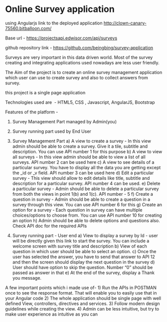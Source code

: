 # Online Survey application
using Angularjs
link to the deployed application http://clown-canary-75560.bitballoon.com/

Base url - https://projectsapi.edwisor.com/api/surveys

github repository link - https://github.com/beingbing/survey-application

Surveys are very important in this data driven world. Most of the survey creating and
integrating applications used nowadays are less user friendly.

The Aim of the project is to create an online survey management application 
which user can use to create survey and also to collect answers from survey.

this project is a single page application

Technologies used are ​ - HTML5, CSS , Javascript, AngularJS, Bootstrap

Features of the platform -
1) Survey Management Part managed by Admin(you)
2) Survey running part used by End User

1) Survey Management Part
	a) A view to create a survey - In this view admin should be able to create a survey.
		Give it a tile, subtitle and description. You can use API number 1 for this purpose
	b) A view to view all surveys - In this view admin should be able to view a list of all
		surveys. API number 2 can be used here
	c) A view to see details of a particular survey. You have to display all the data you
		are getting except the _id or _v field. API number 3 can be used here
	d) Edit a particular survey - This view should allow to edit details like title, subtitle
		and description for a particular survey. API number 4 can be used.
	e) Delete a particular survey - Admin should be able to delete a particular survey
		from both the views in point 1(b) and 1(c). API number - 5
	f) Create a question in survey - Admin should be able to create a question in a
		survey through this view. You can use API number 6 for this
	g) Create an option for a survey - Each question in survey can have multiple
		choices/options to choose from. You can use API number 10 for creating an
		option
	h) Admin should be able to delete options and questions also. Check API doc for
		the required APIs

2) Survey running part - User end
	a) View to display a survey by Id - user will be directly given this link to
		start the survey. You can include a welcome screen with survey title
		and description
	b) View of each question in which user should be able to select an
		option.
	c) Once the user has selected the answer, you have to send that
		answer to API 12 and then the screen should display the next
		question in the survey
	d) User should have option to skip the question. Number “0” should be
		passed as answer in that
	e) At the end of the survey, display a Thank you message.


A few important points which i made use of-
	1) Run the APIs in POSTMAN once to see the response format. That will enable you to
		easily use that in your Angular code
	2) The whole application should be single page with well defined View, controllers,
		directives and services.
	3) Follow modern design guidelines while creating the view.
	4) Admin can be less intuitive, but try to make user experience as intuitive as you can
